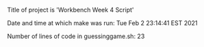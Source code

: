 Title of project is 'Workbench Week 4 Script'

Date and time at which make was run:
Tue Feb  2 23:14:41 EST 2021

Number of lines of code in guessinggame.sh:
23
